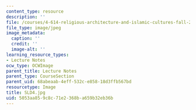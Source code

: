 ```yaml
---
content_type: resource
description: ''
file: /courses/4-614-religious-architecture-and-islamic-cultures-fall-2002/5053aa859c8c71e2368ba659b32eb36b_SLD4.jpg
file_type: image/jpeg
image_metadata:
  caption: ''
  credit: ''
  image-alt: ''
learning_resource_types:
- Lecture Notes
ocw_type: OCWImage
parent_title: Lecture Notes
parent_type: CourseSection
parent_uid: 68abeaab-4eff-532c-e858-18d3ffb567bd
resourcetype: Image
title: SLD4.jpg
uid: 5053aa85-9c8c-71e2-368b-a659b32eb36b
---
```

